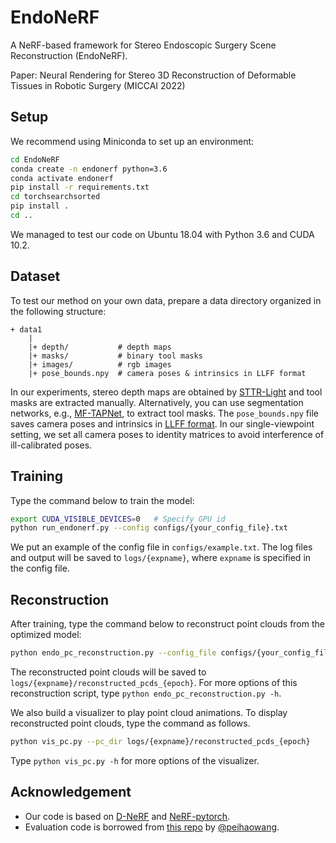 # EndoNeRF

A NeRF-based framework for Stereo Endoscopic Surgery Scene Reconstruction (EndoNeRF).

Paper: Neural Rendering for Stereo 3D Reconstruction of Deformable Tissues in Robotic Surgery (MICCAI 2022)


## Setup

We recommend using Miniconda to set up an environment:

```bash
cd EndoNeRF
conda create -n endonerf python=3.6
conda activate endonerf
pip install -r requirements.txt
cd torchsearchsorted
pip install .
cd ..
```

We managed to test our code on Ubuntu 18.04 with Python 3.6 and CUDA 10.2.

## Dataset

To test our method on your own data, prepare a data directory organized in the following structure:

```
+ data1
    |
    |+ depth/           # depth maps
    |+ masks/           # binary tool masks
    |+ images/          # rgb images
    |+ pose_bounds.npy  # camera poses & intrinsics in LLFF format
```

In our experiments, stereo depth maps are obtained by [STTR-Light](https://github.com/mli0603/stereo-transformer) and tool masks are extracted manually. Alternatively, you can use segmentation networks, e.g., [MF-TAPNet](https://github.com/YuemingJin/MF-TAPNet), to extract tool masks. The `pose_bounds.npy` file saves camera poses and intrinsics in [LLFF format](https://github.com/Fyusion/LLFF#using-your-own-poses-without-running-colmap). In our single-viewpoint setting, we set all camera poses to identity matrices to avoid interference of ill-calibrated poses.

## Training

Type the command below to train the model:

```bash
export CUDA_VISIBLE_DEVICES=0   # Specify GPU id
python run_endonerf.py --config configs/{your_config_file}.txt
```

We put an example of the config file in `configs/example.txt`. The log files and output will be saved to `logs/{expname}`, where `expname` is specified in the config file.

## Reconstruction

After training, type the command below to reconstruct point clouds from the optimized model:

```bash
python endo_pc_reconstruction.py --config_file configs/{your_config_file}.txt --n_frames {num_of_frames} --depth_smoother --depth_smoother_d 28
```

The reconstructed point clouds will be saved to `logs/{expname}/reconstructed_pcds_{epoch}`. For more options of this reconstruction script, type `python endo_pc_reconstruction.py -h`.

We also build a visualizer to play point cloud animations. To display reconstructed point clouds, type the command as follows.

```bash
python vis_pc.py --pc_dir logs/{expname}/reconstructed_pcds_{epoch}
```

Type `python vis_pc.py -h` for more options of the visualizer.

## Acknowledgement

- Our code is based on [D-NeRF](https://github.com/albertpumarola/D-NeRF) and [NeRF-pytorch](https://github.com/yenchenlin/nerf-pytorch).
- Evaluation code is borrowed from [this repo](https://github.com/peihaowang/nerf-pytorch) by [@peihaowang](https://github.com/peihaowang/).
